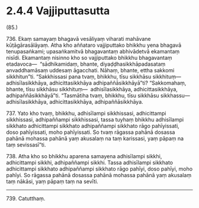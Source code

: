 # 2.4.4 Vajjiputtasutta

(85.)

736\. Ekaṃ samayaṃ bhagavā vesāliyaṃ viharati mahāvane kūṭāgārasālāyaṃ. Atha kho aññataro vajjiputtako bhikkhu yena bhagavā tenupasaṅkami; upasaṅkamitvā bhagavantaṃ abhivādetvā ekamantaṃ nisīdi. Ekamantaṃ nisinno kho so vajjiputtako bhikkhu bhagavantaṃ etadavoca—  “sādhikamidaṃ, bhante, diyaḍḍhasikkhāpadasataṃ anvaddhamāsaṃ uddesaṃ āgacchati. Nāhaṃ, bhante, ettha sakkomi sikkhitun”ti. “Sakkhissasi pana tvaṃ, bhikkhu, tīsu sikkhāsu sikkhituṃ—  adhisīlasikkhāya, adhicittasikkhāya adhipaññāsikkhāyā”ti? “Sakkomahaṃ, bhante, tīsu sikkhāsu sikkhituṃ—  adhisīlasikkhāya, adhicittasikkhāya, adhipaññāsikkhāyā”ti. “Tasmātiha tvaṃ, bhikkhu, tīsu sikkhāsu sikkhassu—  adhisīlasikkhāya, adhicittasikkhāya, adhipaññāsikkhāya.

737\. Yato kho tvaṃ, bhikkhu, adhisīlampi sikkhissasi, adhicittampi sikkhissasi, adhipaññampi sikkhissasi, tassa tuyhaṃ bhikkhu adhisīlampi sikkhato adhicittampi sikkhato adhipaññampi sikkhato rāgo pahīyissati, doso pahīyissati, moho pahīyissati. So tvaṃ rāgassa pahānā dosassa pahānā mohassa pahānā yaṃ akusalaṃ na taṃ karissasi, yaṃ pāpaṃ na taṃ sevissasī”ti.

738\. Atha kho so bhikkhu aparena samayena adhisīlampi sikkhi, adhicittampi sikkhi, adhipaññampi sikkhi. Tassa adhisīlampi sikkhato adhicittampi sikkhato adhipaññampi sikkhato rāgo pahīyi, doso pahīyi, moho pahīyi. So rāgassa pahānā dosassa pahānā mohassa pahānā yaṃ akusalaṃ taṃ nākāsi, yaṃ pāpaṃ taṃ na sevīti.

---

739\. Catutthaṃ.
